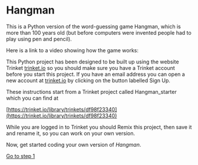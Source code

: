 # Hangman

This is a Python version of the word-guessing game Hangman, which is more than 100 years old (but before computers were invented people had to play using pen and pencil).

Here is a link to a video showing how the game works:

[]()

This Python project has been designed to be built up using the website Trinket [trinket.io](https://trinket.io/) so you should make sure you have a Trinket account before you start this project. If you have an email address you can open a new account at [trinket.io](https://trinket.io/) by clicking on the button labelled Sign Up.

These instructions start from a Trinket project called Hangman_starter which you can find at

[https://trinket.io/library/trinkets/df98f23340](https://trinket.io/library/trinkets/df98f23340)

While you are logged in to Trinket you should Remix this project, then save it and rename it, so you can work on your own version.

Now, get started coding your own version of *Hangman*.

[Go to step 1](step01-list_of_pictures)




